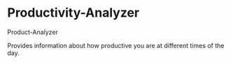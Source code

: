 # Productivity-Analyzer

Product-Analyzer

Provides information about how productive you are at different times of the day.

